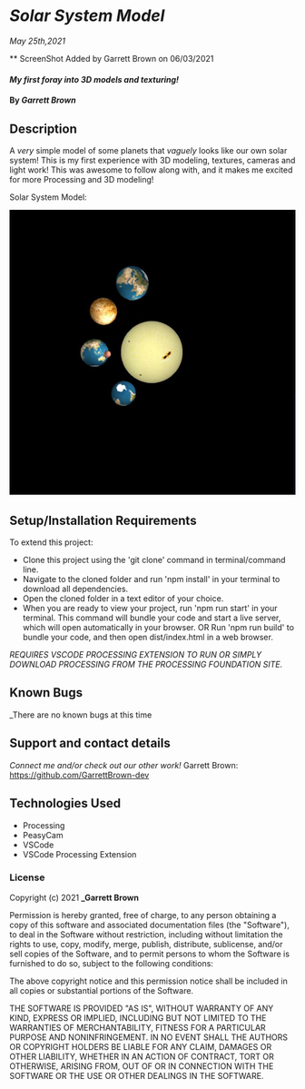 # _Solar System Model_

_May 25th,2021_

\*\* ScreenShot Added by Garrett Brown on 06/03/2021

#### _My first foray into 3D models and texturing!_

#### By _**Garrett Brown**_

## Description

A _very_ simple model of some planets that _vaguely_ looks like our own solar system! This is my first experience with 3D modeling, textures, cameras and light work! This was awesome to follow along with, and it makes me excited for more Processing and 3D modeling!

Solar System Model:

<img src="textures\SolarSysCap.JPG">

## Setup/Installation Requirements

To extend this project:

- Clone this project using the 'git clone' command in terminal/command line.
- Navigate to the cloned folder and run 'npm install' in your terminal to download all dependencies.
- Open the cloned folder in a text editor of your choice.
- When you are ready to view your project, run 'npm run start' in your terminal. This command will bundle your code and start a live server, which will open automatically in your browser.
  OR
  Run 'npm run build' to bundle your code, and then open dist/index.html in a web browser.

_REQUIRES VSCODE PROCESSING EXTENSION TO RUN OR SIMPLY DOWNLOAD PROCESSING FROM THE PROCESSING FOUNDATION SITE._

## Known Bugs

\_There are no known bugs at this time

## Support and contact details

_Connect me and/or check out our other work!_
Garrett Brown: https://github.com/GarrettBrown-dev

## Technologies Used

- Processing
- PeasyCam
- VSCode
- VSCode Processing Extension

### License

Copyright (c) 2021 **\_Garrett Brown**

Permission is hereby granted, free of charge, to any person obtaining a copy of this software and associated documentation files (the "Software"), to deal in the Software without restriction, including without limitation the rights to use, copy, modify, merge, publish, distribute, sublicense, and/or sell copies of the Software, and to permit persons to whom the Software is furnished to do so, subject to the following conditions:

The above copyright notice and this permission notice shall be included in all copies or substantial portions of the Software.

THE SOFTWARE IS PROVIDED "AS IS", WITHOUT WARRANTY OF ANY KIND, EXPRESS OR IMPLIED, INCLUDING BUT NOT LIMITED TO THE WARRANTIES OF MERCHANTABILITY, FITNESS FOR A PARTICULAR PURPOSE AND NONINFRINGEMENT. IN NO EVENT SHALL THE AUTHORS OR COPYRIGHT HOLDERS BE LIABLE FOR ANY CLAIM, DAMAGES OR OTHER LIABILITY, WHETHER IN AN ACTION OF CONTRACT, TORT OR OTHERWISE, ARISING FROM, OUT OF OR IN CONNECTION WITH THE SOFTWARE OR THE USE OR OTHER DEALINGS IN THE SOFTWARE.
